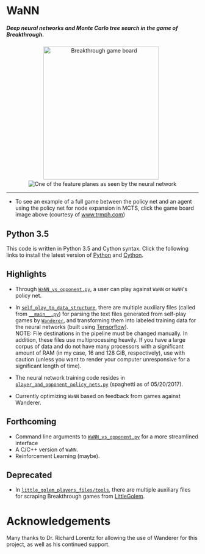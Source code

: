 
# WaNN
##### Deep neural networks and Monte Carlo tree search in the game of Breakthrough. 
<div align="center">
<a href="http://www.trmph.com/breakthrough/board#8,g2h3b7b6h1g2c7c6h3g4g7f6h2g3h8g7g3f4h7g6b2c3b6c5a1b2a8b7a2b3a7b6e2d3g6g5d2e3d7e6b3c4b6b5f2g3e7d6g2f3d8e7c2b3d6e5b3b4e7d6f3e4b7b6d1c2e8d7e1f2d6d5c4d5c6d5f2f3d7d6d3d4g7g6c2d3c5c4c1c2e5d4e3d4e6e5f4e5f6e5g1f2f7e6f2e3e5d4e3d4e6e5f1f2c4d3c2d3d5e4d3e4b5c4b1c2e5d4c3d4b6b5g4f5c4c3b2c3b5a4f5g6a4a3d4d5a3b2d5c6b2c1"><img src="https://cloud.githubusercontent.com/assets/13070236/23641302/872ea850-02a7-11e7-9be4-49c37f803c27.JPG" title="Breakthrough game board" style="width:302px;height:348px;"></img></a>
  <img src="https://cloud.githubusercontent.com/assets/13070236/23594196/f8bf7854-01cc-11e7-9823-4e0a9bd4d2b8.png" title="One of the feature planes as seen by the neural network"></img>
</div>

-----------------

- To see an example of a full game between the policy net and an agent using the policy net for node expansion in MCTS, click the game board image above (courtesy of www.trmph.com)

## Python 3.5

This code is written in Python 3.5 and Cython syntax. Click the following links to install the latest version of [Python](https://www.python.org/downloads) and [Cython](http://cython.readthedocs.io/en/latest/src/quickstart/install.html).

## Highlights

- Through [`WaNN_vs_opponent.py`](../master/Breakthrough_Player/WaNN_vs_opponent.py), a user can play against `WaNN` or `WaNN`'s policy net.

- In [`self_play_to_data_structure`](../master/self_play_files/self_play_to_data_structure/), there are multiple auxiliary files (called from [`__main__.py`](../master/main.py)) for parsing the text files generated from self-play games by <a href="http://www.springer.com/cda/content/document/cda_downloaddocument/9783319279916-c2.pdf?SGWID=0-0-45-1545168-p177846880">`Wanderer`</a>, and transforming them into labeled training data for the neural networks (built using <a href="https://github.com/tensorflow/tensorflow"> Tensorflow</a>). 
<br>NOTE: File destinations in the pipeline must be changed manually. In addition, these files use multiprocessing heavily. If you have a large corpus of data and do not have many processors with a significant amount of RAM (in my case, 16 and 128 GiB, respectively), use with caution (unless you want to render your computer unresponsive for a significant length of time).
- The neural network training code resides in [`player_and_opponent_policy_nets.py`](../master/self_play_files/policy_net/player_and_opponent_policy_nets.py) (spaghetti as of 05/20/2017).
- Currently optimizing `WaNN` based on feedback from games against Wanderer.

## Forthcoming
- Command line arguments to [`WaNN_vs_opponent.py`](../master/Breakthrough_Player/WaNN_vs_opponent.py) for a more streamlined interface
- A C/C++ version of `WaNN`.
- Reinforcement Learning (maybe).

## Deprecated
- In [`little_golem_players_files/tools`](../master/little_golem_players_files/tools), there are multiple auxiliary files for scraping Breakthrough games from <a href="https://www.littlegolem.net/jsp/games/gamedetail.jsp?gtid=brkthr">LittleGolem</a>. 

# Acknowledgements

Many thanks to Dr. Richard Lorentz for allowing the use of Wanderer for this project, as well as his continued support.

